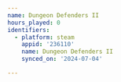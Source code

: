 ```yaml
---
name: Dungeon Defenders II
hours_played: 0
identifiers:
  - platform: steam
    appid: '236110'
    name: Dungeon Defenders II
    synced_on: '2024-07-04'

---
```

